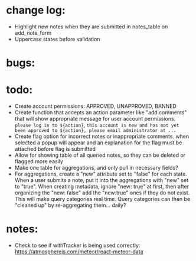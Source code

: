 # change log:
- Highlight new notes when they are submitted in notes_table on add_note_form
- Uppercase states before validation

# bugs:

# todo:
- Create account permissions: APPROVED, UNAPPROVED, BANNED
- Create function that accepts an action parameter like "add comments" that will show appropriate message for user account permissions. `please log in to ${action}`, `this account is new and has not yet been approved to ${action}, please email administrator at ...`
- Create flag option for incorrect notes or inappropriate comments. when selected a popup will appear and an explanation for the flag must be attached before flag is submitted
- Allow for showing table of all queried notes, so they can be deleted or flagged more easily
- Make one table for aggregations, and only pull in necessary fields?
- For aggregations, create a "new" attribute set to "false" for each state. When a user submits a note, put it into the aggregations with "new" set to "true". When creating metadata, ignore "new: true" at first, then after organizing the "new: false" add the "new:true" ones if they do not exist. This will make query categories real time. Query categories can then be "cleaned up" by re-aggregating them... daily?

# notes:
- Check to see if withTracker is being used correctly: https://atmospherejs.com/meteor/react-meteor-data